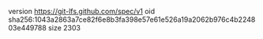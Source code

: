 version https://git-lfs.github.com/spec/v1
oid sha256:1043a2863a7ce82f6e8b3fa398e57e61e526a19a2062b976c4b224803e449788
size 2303
